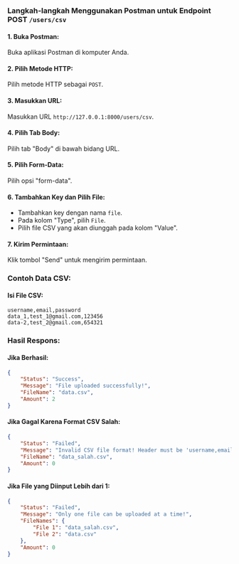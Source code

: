 ### Langkah-langkah Menggunakan Postman untuk Endpoint POST `/users/csv`

#### 1. **Buka Postman**:
Buka aplikasi Postman di komputer Anda.

#### 2. **Pilih Metode HTTP**:
Pilih metode HTTP sebagai `POST`.

#### 3. **Masukkan URL**:
Masukkan URL `http://127.0.0.1:8000/users/csv`.

#### 4. **Pilih Tab Body**:
Pilih tab "Body" di bawah bidang URL.

#### 5. **Pilih Form-Data**:
Pilih opsi "form-data".

#### 6. **Tambahkan Key dan Pilih File**:
- Tambahkan key dengan nama `file`.
- Pada kolom "Type", pilih `File`.
- Pilih file CSV yang akan diunggah pada kolom "Value".

#### 7. **Kirim Permintaan**:
Klik tombol "Send" untuk mengirim permintaan.

### Contoh Data CSV:

#### Isi File CSV:
```csv
username,email,password
data_1,test_1@gmail.com,123456
data-2,test_2@gmail.com,654321
```

### Hasil Respons:

#### Jika Berhasil:
```json
{
    "Status": "Success",
    "Message": "File uploaded successfully!",
    "FileName": "data.csv",
    "Amount": 2
}
```

#### Jika Gagal Karena Format CSV Salah:
```json
{
    "Status": "Failed",
    "Message": "Invalid CSV file format! Header must be 'username,email,password'.",
    "FileName": "data_salah.csv",
    "Amount": 0
}
```

#### Jika File yang Diinput Lebih dari 1:
```json
{
    "Status": "Failed",
    "Message": "Only one file can be uploaded at a time!",
    "FileNames": {
        "File 1": "data_salah.csv",
        "File 2": "data.csv"
    },
    "Amount": 0
}
```